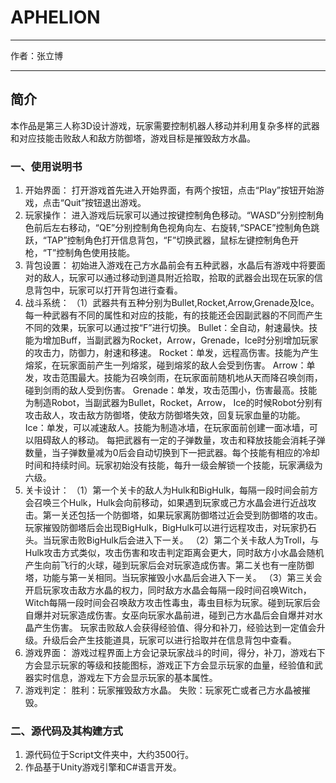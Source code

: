 # APHELION

---

作者：张立博

---

## 简介

本作品是第三人称3D设计游戏，玩家需要控制机器人移动并利用复杂多样的武器和对应技能击败敌人和敌方防御塔，游戏目标是摧毁敌方水晶。

### 一、使用说明书

1. 开始界面：
打开游戏首先进入开始界面，有两个按钮，点击“Play”按钮开始游戏，点击“Quit”按钮退出游戏。
2. 玩家操作：
进入游戏后玩家可以通过按键控制角色移动。“WASD”分别控制角色前后左右移动，“QE”分别控制角色视角向左、右旋转,“SPACE”控制角色跳跃，“TAP”控制角色打开信息背包，“F”切换武器，鼠标左键控制角色开枪，“T”控制角色使用技能。
3. 背包设置：
初始进入游戏在己方水晶前会有五种武器，水晶后有游戏中将要面对的敌人，玩家可以通过移动到道具附近拾取，拾取的武器会出现在玩家的信息背包中，玩家可以打开背包进行查看。
4. 战斗系统：
（1）武器共有五种分别为Bullet,Rocket,Arrow,Grenade及Ice。每一种武器有不同的属性和对应的技能，有的技能还会因副武器的不同而产生不同的效果，玩家可以通过按“F”进行切换。
Bullet：全自动，射速最快。技能为增加Buff，当副武器为Rocket，Arrow，Grenade，Ice时分别增加玩家的攻击力，防御力，射速和移速。
Rocket：单发，远程高伤害。技能为产生熔浆，在玩家面前产生一列熔浆，碰到熔浆的敌人会受到伤害。
Arrow：单发，攻击范围最大。技能为召唤剑雨，在玩家面前随机地从天而降召唤剑雨，碰到剑雨的敌人受到伤害。
Grenade：单发，攻击范围小，伤害最高。技能为制造Robot，当副武器为Bullet，Rocket，Arrow， Ice的时候Robot分别有攻击敌人，攻击敌方防御塔，使敌方防御塔失效，回复玩家血量的功能。
Ice：单发，可以减速敌人。技能为制造冰墙，在玩家面前创建一面冰墙，可以阻碍敌人的移动。
每把武器有一定的子弹数量，攻击和释放技能会消耗子弹数量，当子弹数量减为0后会自动切换到下一把武器。每个技能有相应的冷却时间和持续时间。玩家初始没有技能，每升一级会解锁一个技能，玩家满级为六级。
5. 关卡设计：
（1）第一个关卡的敌人为Hulk和BigHulk，每隔一段时间会前方会召唤三个Hulk，Hulk会向前移动，如果遇到玩家或己方水晶会进行近战攻击。第一关还包括一个防御塔，如果玩家离防御塔过近会受到防御塔的攻击。玩家摧毁防御塔后会出现BigHulk，BigHulk可以进行远程攻击，对玩家扔石头。当玩家击败BigHulk后会进入下一关。
（2）第二个关卡敌人为Troll，与Hulk攻击方式类似，攻击伤害和攻击判定距离会更大，同时敌方小水晶会随机产生向前飞行的火球，碰到玩家后会对玩家造成伤害。第二关也有一座防御塔，功能与第一关相同。当玩家摧毁小水晶后会进入下一关。
（3）第三关会开启玩家攻击敌方水晶的权力，同时敌方水晶会每隔一段时间召唤Witch，Witch每隔一段时间会召唤敌方攻击性毒虫，毒虫目标为玩家。碰到玩家后会自爆并对玩家造成伤害。女巫向玩家水晶前进，碰到己方水晶后会自爆并对水晶产生伤害。
玩家击败敌人会获得经验值、得分和补刀，经验达到一定值会升级。升级后会产生技能道具，玩家可以进行拾取并在信息背包中查看。
6. 游戏界面：
游戏过程界面上方会记录玩家战斗的时间，得分，补刀，游戏右下方会显示玩家的等级和技能图标，游戏正下方会显示玩家的血量，经验值和武器实时信息，游戏左下方会显示玩家的基本属性。
7. 游戏判定：
胜利：玩家摧毁敌方水晶。
失败：玩家死亡或者己方水晶被摧毁。

### 二、源代码及其构建方式

1. 源代码位于Script文件夹中，大约3500行。
2. 作品基于Unity游戏引擎和C#语言开发。

